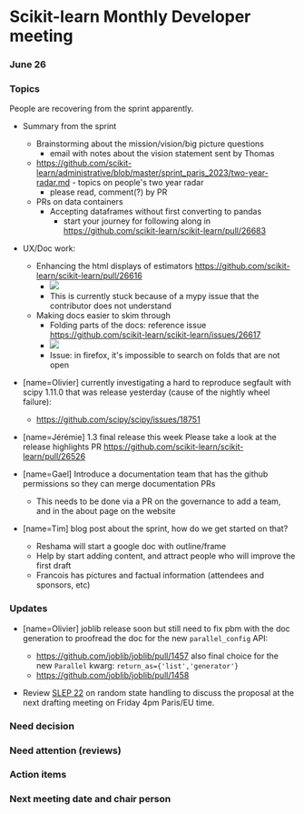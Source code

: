 # Scikit-learn Monthly Developer meeting

### June 26

### Topics

People are recovering from the sprint apparently.
- Summary from the sprint
    - Brainstorming about the mission/vision/big picture questions
        - email with notes about the vision statement sent by Thomas
    - https://github.com/scikit-learn/administrative/blob/master/sprint_paris_2023/two-year-radar.md - topics on people's two year radar
        - please read, comment(?) by PR
    - PRs on data containers
        - Accepting dataframes without first converting to pandas
            - start your journey for following along in https://github.com/scikit-learn/scikit-learn/pull/26683
- UX/Doc work:
    - Enhancing the html displays of estimators https://github.com/scikit-learn/scikit-learn/pull/26616
        - ![](https://hackmd.io/_uploads/BJfAKXwu3.png)
        - This is currently stuck because of a mypy issue that the contributor does not understand
    - Making docs easier to skim through
        - Folding parts of the docs: reference issue https://github.com/scikit-learn/scikit-learn/issues/26617
        - ![](https://hackmd.io/_uploads/ry1McmPdn.png)
        - Issue: in firefox, it's impossible to search on folds that are not open

- [name=Olivier] currently investigating a hard to reproduce segfault with scipy 1.11.0 that was release yesterday (cause of the nightly wheel failure):
    - https://github.com/scipy/scipy/issues/18751

- [name=Jérémie] 1.3 final release this week
  Please take a look at the release highlights PR https://github.com/scikit-learn/scikit-learn/pull/26526

- [name=Gael] Introduce a documentation team that has the github permissions so they can merge documentation PRs
    - This needs to be done via a PR on the governance to add a team, and in the about page on the website
- [name=Tim] blog post about the sprint, how do we get started on that?
    - Reshama will start a google doc with outline/frame
    - Help by start adding content, and attract people who will improve the first draft
    - Francois has pictures and factual information (attendees and sponsors, etc)

### Updates

- [name=Olivier] joblib release soon but still need to fix pbm with the doc generation to proofread the doc for the new `parallel_config` API:
    - https://github.com/joblib/joblib/pull/1457
  also final choice for the new `Parallel` kwarg: `return_as={'list','generator'}`
    - https://github.com/joblib/joblib/pull/1458

- Review [SLEP 22](https://github.com/scikit-learn/enhancement_proposals/pull/88) on random state handling to discuss the proposal at the next drafting meeting on Friday 4pm Paris/EU time.


### Need decision

### Need attention (reviews)

### Action items

### Next meeting date and chair person
